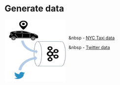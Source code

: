 Generate data
=============


<img align="left" width="200" height="200" src="/img/datasources.png">

<br><br><br>
&nbsp;&nbsp;&nbsp - [NYC Taxi data](taxi)

&nbsp;&nbsp;&nbsp - [Twitter data](twitter)
